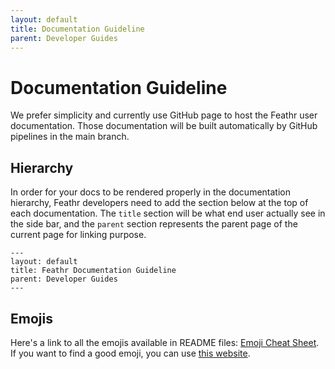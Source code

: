 ```yaml
---
layout: default
title: Documentation Guideline
parent: Developer Guides
---
```


# Documentation Guideline

We prefer simplicity and currently use GitHub page to host the Feathr user documentation. Those documentation will be built automatically by GitHub pipelines in the main branch.

## Hierarchy

In order for your docs to be rendered properly in the documentation hierarchy, Feathr developers need to add the section below at the top of each documentation. The `title` section will be what end user actually see in the side bar, and the `parent` section represents the parent page of the current page for linking purpose.

```
---
layout: default
title: Feathr Documentation Guideline
parent: Developer Guides
---
```

## Emojis

Here's a link to all the emojis available in README files: [Emoji Cheat Sheet](https://github.com/ikatyang/emoji-cheat-sheet/blob/master/README.md). If you want to find a good emoji, you can use [this website](https://emojicombos.com/).